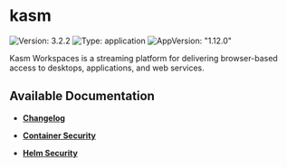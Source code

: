 # kasm

![Version: 3.2.2](https://img.shields.io/badge/Version-3.2.2-informational?style=flat-square) ![Type: application](https://img.shields.io/badge/Type-application-informational?style=flat-square) ![AppVersion: "1.12.0"](https://img.shields.io/badge/AppVersion-"1.12.0"-informational?style=flat-square)

Kasm Workspaces is a streaming platform for delivering browser-based access to desktops, applications, and web services.

## Available Documentation

- [**Changelog**](CHANGELOG)

- [**Container Security**](container-security)

- [**Helm Security**](helm-security)

